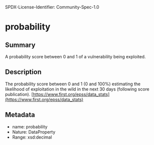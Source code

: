 SPDX-License-Identifier: Community-Spec-1.0

# probability

## Summary

A probability score between 0 and 1 of a vulnerability being exploited.

## Description

The probability score between 0 and 1 (0 and 100%) estimating the likelihood of exploitation in the wild in the next 30 days (following score publication). [https://www.first.org/epss/data_stats](https://www.first.org/epss/data_stats)

## Metadata

- name: probability
- Nature: DataProperty
- Range: xsd:decimal

